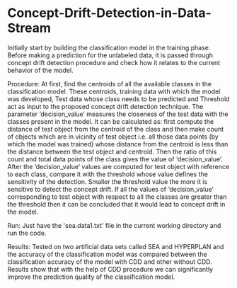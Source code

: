 # Concept-Drift-Detection-in-Data-Stream
Initially start by building the classification model in the training phase.  Before making a  prediction  for the unlabeled data, it is passed through concept drift  detection procedure and check how it relates to the current behavior of the model.

Procedure:
At first, find the centroids of all the available classes in the classification model. These centroids, training data with which the model was developed, Test data whose class needs to be predicted and Threshold act as input to the proposed concept drift detection technique. The parameter ‘decision_value’ measures the closeness of the test data with the classes present in the model. It can be calculated as: first  compute the distance of test object from the centroid of the class and then make count of objects which are in vicinity of test object i.e. all those data points (by which the model was trained) whose distance from the centroid is less than the distance between the test object and centroid. Then the ratio of this count and total data points of the class gives the value of ‘decision_value’.
After the ‘decision_value’ values are computed for test object with reference to each class, compare it with the threshold whose value defines the sensitivity of the detection. Smaller the threshold value the more it is sensitive to detect the concept drift. If all the values of ‘decision_value’ corresponding to test object with respect to all the classes are greater than the threshold then it can be concluded that it would lead to concept drift in the model.

Run:
Just have the 'sea.data1.txt' file in the current working directory and run the code.

Results:
Tested on two artificial data sets called SEA and HYPERPLAN and the accuracy of the classification model was compared between the classification accuracy of the model with CDD and other without CDD. Results show that with the help of CDD procedure we can significantly improve the prediction quality of the classification model.
